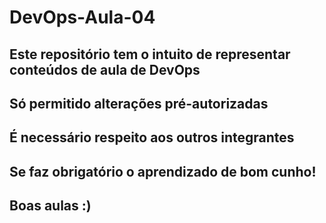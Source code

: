 # DevOps-Aula-04
<h2> Este repositório tem o intuito de representar conteúdos de aula de DevOps </h2>
<h2> Só permitido alterações pré-autorizadas </h2>
<h2> É necessário respeito aos outros integrantes </h2>
<h2> Se faz obrigatório o aprendizado de bom cunho! </h2>
<h2> Boas aulas :) </h2>
